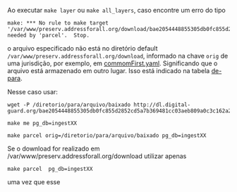 Ao executar `make layer` ou `make all_layers`, caso encontre um erro do tipo
```
make: *** No rule to make target '/var/www/preserv.addressforall.org/download/bae2054448855305db0fc855d2852cd5a7b369481cc03aeb809a0c3c162a2c04.zip', needed by 'parcel'.  Stop.
```
o arquivo especificado não está no diretório default `/var/www/preserv.addressforall.org/download`, informado na chave `orig` de uma jurisdição, por exemplo, em [commomFirst.yaml](https://github.com/digital-guard/preserv-BR/blob/main/src/maketemplates/commomFirst.yaml#L2). Significando que o arquivo está armazenado em outro lugar. Isso está indicado  na tabela [de-para](https://docs.google.com/spreadsheets/d/1CL6f0I9DSpqKxKC7QNJGCfyabq7mDOVab5QBGV5VLOk).


Nesse caso usar:

```
wget -P /diretorio/para/arquivo/baixado http://dl.digital-guard.org/bae2054448855305db0fc855d2852cd5a7b369481cc03aeb809a0c3c162a2c04.zip

make me pg_db=ingestXX

make parcel orig=/diretorio/para/arquivo/baixado pg_db=ingestXX
```
Se o download for realizado em /var/www/preserv.addressforall.org/download utilizar apenas

`make parcel  pg_db=ingestXX`

uma vez que esse 
